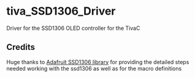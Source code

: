 # tiva_SSD1306_Driver

Driver for the SSD1306 OLED controller for the TivaC

## Credits

Huge thanks to [Adafruit SSD1306 library](https://github.com/adafruit/Adafruit_SSD1306) for providing the detailed steps needed working with the ssd1306 as well as for the macro definitions